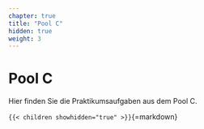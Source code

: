 ```yaml
---
chapter: true
title: "Pool C"
hidden: true
weight: 3
---
```



# Pool C

Hier finden Sie die Praktikumsaufgaben aus dem Pool C.


`{{< children showhidden="true" >}}`{=markdown}
